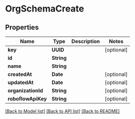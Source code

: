 # OrgSchemaCreate

## Properties
Name | Type | Description | Notes
------------ | ------------- | ------------- | -------------
**key** | **UUID** |  | [optional] 
**id** | **String** |  | 
**name** | **String** |  | 
**createdAt** | **Date** |  | [optional] 
**updatedAt** | **Date** |  | [optional] 
**organizationId** | **String** |  | [optional] 
**roboflowApiKey** | **String** |  | [optional] 

[[Back to Model list]](../README.md#documentation-for-models) [[Back to API list]](../README.md#documentation-for-api-endpoints) [[Back to README]](../README.md)


